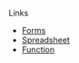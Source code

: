 Links
- [Forms](https://docs.google.com/forms/d/1Jekv_fa7iMG0KW8Tnuv7i2fvTajEOyQxUq7sE1oZlWI/edit)
- [Spreadsheet](https://docs.google.com/spreadsheets/d/1aCnH6e7nnemuTc8f44KoI1xrEByErGcvbkcVAo7T-EM/edit?resourcekey=&gid=1567917521#gid=1567917521)
- [Function](https://script.google.com/u/1/home/projects/1Un8lY-eHIQ0VoXpiyzrQhQYEiCTIZErqg_HOboAwqf31ReQJ8fi_4HXo/edit)